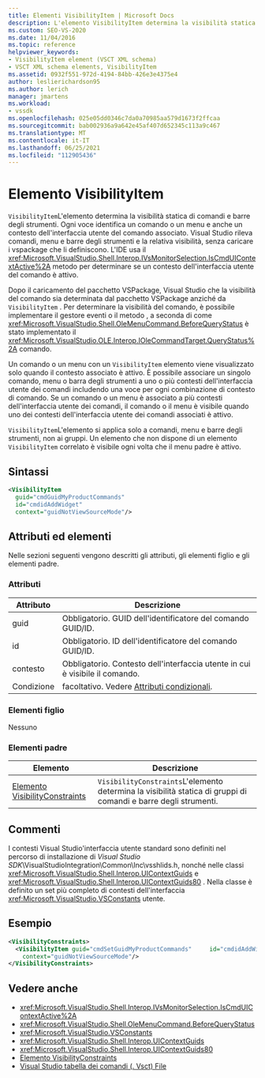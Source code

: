 ```yaml
---
title: Elementi VisibilityItem | Microsoft Docs
description: L'elemento VisibilityItem determina la visibilità statica di comandi e barre degli strumenti. Le voci identificano un comando o un menu e un contesto dell'interfaccia utente del comando associato.
ms.custom: SEO-VS-2020
ms.date: 11/04/2016
ms.topic: reference
helpviewer_keywords:
- VisibilityItem element (VSCT XML schema)
- VSCT XML schema elements, VisibilityItem
ms.assetid: 0932f551-972d-4194-84bb-426e3e4375e4
author: leslierichardson95
ms.author: lerich
manager: jmartens
ms.workload:
- vssdk
ms.openlocfilehash: 025e05dd0346c7da0a70985aa579d1673f2ffcaa
ms.sourcegitcommit: bab002936a9a642e45af407d652345c113a9c467
ms.translationtype: MT
ms.contentlocale: it-IT
ms.lasthandoff: 06/25/2021
ms.locfileid: "112905436"
---
```

# <a name="visibilityitem-element"></a>Elemento VisibilityItem
`VisibilityItem`L'elemento determina la visibilità statica di comandi e barre degli strumenti. Ogni voce identifica un comando o un menu e anche un contesto dell'interfaccia utente del comando associato. Visual Studio rileva comandi, menu e barre degli strumenti e la relativa visibilità, senza caricare i vspackage che li definiscono. L'IDE usa il <xref:Microsoft.VisualStudio.Shell.Interop.IVsMonitorSelection.IsCmdUIContextActive%2A> metodo per determinare se un contesto dell'interfaccia utente del comando è attivo.

 Dopo il caricamento del pacchetto VSPackage, Visual Studio che la visibilità del comando sia determinata dal pacchetto VSPackage anziché da `VisibilityItem` . Per determinare la visibilità del comando, è possibile implementare il gestore eventi o il metodo , a seconda di come <xref:Microsoft.VisualStudio.Shell.OleMenuCommand.BeforeQueryStatus> è stato implementato il <xref:Microsoft.VisualStudio.OLE.Interop.IOleCommandTarget.QueryStatus%2A> comando.

 Un comando o un menu con un `VisibilityItem` elemento viene visualizzato solo quando il contesto associato è attivo. È possibile associare un singolo comando, menu o barra degli strumenti a uno o più contesti dell'interfaccia utente dei comandi includendo una voce per ogni combinazione di contesto di comando. Se un comando o un menu è associato a più contesti dell'interfaccia utente dei comandi, il comando o il menu è visibile quando uno dei contesti dell'interfaccia utente dei comandi associati è attivo.

 `VisibilityItem`L'elemento si applica solo a comandi, menu e barre degli strumenti, non ai gruppi. Un elemento che non dispone di un elemento `VisibilityItem` correlato è visibile ogni volta che il menu padre è attivo.

## <a name="syntax"></a>Sintassi

```xml
<VisibilityItem
  guid="cmdGuidMyProductCommands"
  id="cmdidAddWidget"
  context="guidNotViewSourceMode"/>
```

## <a name="attributes-and-elements"></a>Attributi ed elementi
 Nelle sezioni seguenti vengono descritti gli attributi, gli elementi figlio e gli elementi padre.

### <a name="attributes"></a>Attributi

|Attributo|Descrizione|
|---------------|-----------------|
|guid|Obbligatorio. GUID dell'identificatore del comando GUID/ID.|
|id|Obbligatorio. ID dell'identificatore del comando GUID/ID.|
|contesto|Obbligatorio. Contesto dell'interfaccia utente in cui è visibile il comando.|
|Condizione|facoltativo. Vedere [Attributi condizionali](../extensibility/vsct-xml-schema-conditional-attributes.md).|

### <a name="child-elements"></a>Elementi figlio
 Nessuno

### <a name="parent-elements"></a>Elementi padre

|Elemento|Descrizione|
|-------------|-----------------|
|[Elemento VisibilityConstraints](../extensibility/visibilityconstraints-element.md)|`VisibilityConstraints`L'elemento determina la visibilità statica di gruppi di comandi e barre degli strumenti.|

## <a name="remarks"></a>Commenti
 I contesti Visual Studio'interfaccia utente standard sono definiti nel percorso di installazione di *Visual Studio SDK*\VisualStudioIntegration\Common\Inc\vsshlids.h, nonché nelle classi <xref:Microsoft.VisualStudio.Shell.Interop.UIContextGuids> e <xref:Microsoft.VisualStudio.Shell.Interop.UIContextGuids80> . Nella classe è definito un set più completo di contesti dell'interfaccia <xref:Microsoft.VisualStudio.VSConstants> utente.

## <a name="example"></a>Esempio

```xml
<VisibilityConstraints>
  <VisibilityItem guid="cmdSetGuidMyProductCommands"     id="cmdidAddWidget"
    context="guidNotViewSourceMode"/>
</VisibilityConstraints>
```

## <a name="see-also"></a>Vedere anche
- <xref:Microsoft.VisualStudio.Shell.Interop.IVsMonitorSelection.IsCmdUIContextActive%2A>
- <xref:Microsoft.VisualStudio.Shell.OleMenuCommand.BeforeQueryStatus>
- <xref:Microsoft.VisualStudio.VSConstants>
- <xref:Microsoft.VisualStudio.Shell.Interop.UIContextGuids>
- <xref:Microsoft.VisualStudio.Shell.Interop.UIContextGuids80>
- [Elemento VisibilityConstraints](../extensibility/visibilityconstraints-element.md)
- [Visual Studio tabella dei comandi (. Vsct) File](../extensibility/internals/visual-studio-command-table-dot-vsct-files.md)
